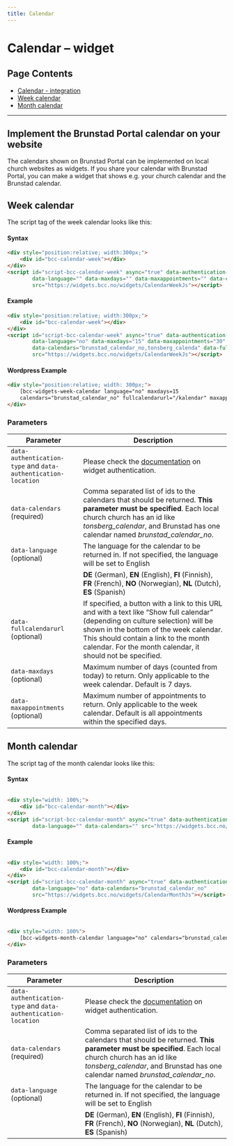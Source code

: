```yaml
---
title: Calendar
---
```


# Calendar – widget

## Page Contents

* [Calendar - integration](./Calendar-Widget-Integration.md)
* [Week calendar](#week-calendar)
* [Month calendar](#month-calendar)

---

## Implement the Brunstad Portal calendar on your website

The calendars shown on Brunstad Portal can be implemented on local church websites as widgets. If you share your
calendar with Brunstad Portal, you can make a widget that shows e.g. your church calendar and the Brunstad calendar.

## Week calendar
The script tag of the week calendar looks like this:

#### Syntax
````html
<div style="position:relative; width:300px;">
    <div id="bcc-calendar-week"></div>
</div>
<script id="script-bcc-calendar-week" async="true" data-authentication-type="" data-authentication-location=""
        data-language="" data-maxdays="" data-maxappointments="" data-calendars="" data-fullcalendarurl=""
        src="https://widgets.bcc.no/widgets/CalendarWeekJs"></script>
````

#### Example
````html
<div style="position:relative; width:300px;">
    <div id="bcc-calendar-week"></div>
</div>
<script id="script-bcc-calendar-week" async="true" data-authentication-type="" data-authentication-location=""
        data-language="no" data-maxdays="15" data-maxappointments="30"
        data-calendars="brunstad_calendar_no,tonsberg_calenda" data-fullcalendarurl="/kalendar.aspx"
        src="https://widgets.bcc.no/widgets/CalendarWeekJs"></script>
````
#### Wordpress Example
````html
<div style="position:relative; width: 300px;">
    [bcc-widgets-week-calendar language="no" maxdays=15
    calendars="brunstad_calendar_no" fullcalendarurl="/kalendar" maxappointments=30]
</div>
````

### Parameters

| Parameter                                                         | Description                                                                                                                                                                                                                                                                       |
|-------------------------------------------------------------------|-----------------------------------------------------------------------------------------------------------------------------------------------------------------------------------------------------------------------------------------------------------------------------------|
| ``data-authentication-type`` and ``data-authentication-location`` | Please check the [documentation](./Widget-Authentication.md) on widget authentication.                                                                                                                                                                                               |
| ``data-calendars`` (required)                                     | Comma separated list of ids to the calendars that should be returned. **This parameter must be specified**. Each local church church has an id like _tonsberg_calendar_, and Brunstad has one calendar named _brunstad_calendar_no_.                                              |
| ``data-language`` (optional)                                      | The language for the calendar to be returned in. If not specified, the language will be set to English                                                                                                                                                                            |
|                                                                   | **DE** (German), **EN** (English), **FI** (Finnish), **FR** (French), **NO** (Norwegian), **NL** (Dutch), **ES** (Spanish)                                                                                                                                                        |                                                                                                                                                                                                                     |
| ``data-fullcalendarurl`` (optional)                               | If specified, a button with a link to this URL and with a text like “Show full calendar” (depending on culture selection) will be shown in the bottom of the week calendar. This should contain a link to the month calendar. For the month calendar, it should not be specified. |
| ``data-maxdays`` (optional)                                       | Maximum number of days (counted from today) to return. Only applicable to the week calendar. Default is 7 days.                                                                                                                                                                   |
| ``data-maxappointments`` (optional)                               | Maximum number of appointments to return. Only applicable to the week calendar. Default is all appointments within the specified days.                                                                                                                                            |

## Month calendar
The script tag of the month calendar looks like this:

#### Syntax

````html

<div style="width: 100%;">
    <div id="bcc-calendar-month"></div>
</div>
<script id="script-bcc-calendar-month" async="true" data-authentication-type="" data-authentication-location=""
        data-language="" data-calendars="" src="https://widgets.bcc.no/widgets/CalendarMonthJs"></script>
````

#### Example

````html

<div style="width: 100%;">
    <div id="bcc-calendar-month"></div>
</div>
<script id="script-bcc-calendar-month" async="true" data-authentication-type="" data-authentication-location=""
        data-language="no" data-calendars="brunstad_calendar_no"
        src="https://widgets.bcc.no/widgets/CalendarMonthJs"></script>
````

#### Wordpress Example

````html

<div style="width: 100%">
    [bcc-widgets-month-calendar language="no" calendars="brunstad_calendar_no"]
</div>
````

### Parameters

| Parameter                                                         | Description                                                                                                                                                                                                                                                                       |
|-------------------------------------------------------------------|-----------------------------------------------------------------------------------------------------------------------------------------------------------------------------------------------------------------------------------------------------------------------------------|
| ``data-authentication-type`` and ``data-authentication-location`` | Please check the [documentation](./Widget-Authentication.md) on widget authentication.                                                                                                                                                                                               |
| ``data-calendars`` (required)                                     | Comma separated list of ids to the calendars that should be returned. **This parameter must be specified**. Each local church church has an id like _tonsberg_calendar_, and Brunstad has one calendar named _brunstad_calendar_no_.                                              |
| ``data-language`` (optional)                                      | The language for the calendar to be returned in. If not specified, the language will be set to English                                                                                                                                                                            |
|                                                                   | **DE** (German), **EN** (English), **FI** (Finnish), **FR** (French), **NO** (Norwegian), **NL** (Dutch), **ES** (Spanish)                                                                                                                                                        |                                                                                                                                                                                                                     |

